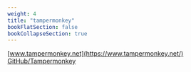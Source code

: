 ```yaml
---
weight: 4
title: "tampermonkey"
bookFlatSection: false
bookCollapseSection: true
---
```


[www.tampermonkey.net](https://www.tampermonkey.net/)  
[GitHub/Tampermonkey](https://github.com/Tampermonkey/tampermonkey)  


